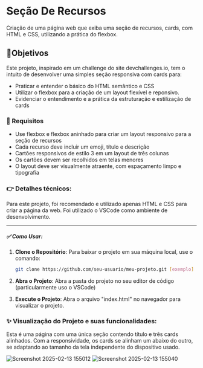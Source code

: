 # Seção De Recursos
Criação de uma página web que exiba uma seção de recursos, cards, com HTML e CSS, utilizando a prática do flexbox. 

## 📍Objetivos
Este projeto, inspirado em um challenge do site devchallenges.io, tem o intuito de desenvolver uma simples seção responsiva com cards para:
  - Praticar e entender o básico do HTML semântico e CSS
  - Utilizar o flexbox para a criação de um layout flexível e reponsivo.
  - Evidenciar o entendimento e a prática da estruturação e estilização de cards

### 🚀 Requisitos
- Use flexbox e flexbox aninhado para criar um layout responsivo para a seção de recursos
- Cada recurso deve incluir um emoji, título e descrição
- Cartões responsivos de estilo 3 em um layout de três colunas
- Os cartões devem ser recolhidos em telas menores
- O layout deve ser visualmente atraente, com espaçamento limpo e tipografia

  
### 👉 Detalhes técnicos:
Para este projeto, foi recomendado e utilizado apenas HTML e CSS para criar a página da web. Foi utilizado o VSCode como ambiente de desenvolvimento. 

---

##### ✅ Como Usar: 
1. **Clone o Repositório**:
   Para baixar o projeto em sua máquina local, use o comando:
   ```bash
   git clone https://github.com/seu-usuario/meu-projeto.git [exemplo]
2. **Abra o Projeto**:
   Abra a pasta do projeto no seu editor de código (particularmente uso o VSCode)

3. **Execute o Projeto**:
   Abra o arquivo "index.html" no navegador para visualizar o projeto.

### ✨ Visualização do Projeto e suas funcionalidades:
Esta é uma página com uma única seção contendo título e três cards alinhados. Com a responsividade, os cards se alinham um abaixo do outro, se adaptando ao tamanho da tela independente do dispositivo usado. 

![Screenshot 2025-02-13 155012](https://github.com/user-attachments/assets/81d35f50-317d-41ab-8a7e-d9b6e1d04d1a)
![Screenshot 2025-02-13 155040](https://github.com/user-attachments/assets/065529b6-fcb6-4025-9d4c-670fd6a3ffe1)



